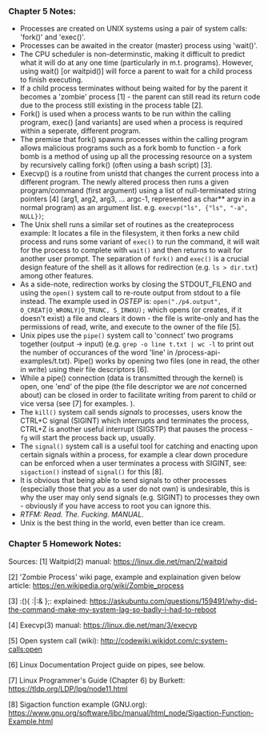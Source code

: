 ### Chapter 5 Notes:
* Processes are created on UNIX systems using a pair of system calls: 'fork()' and 'exec()'.
* Processes can be awaited in the creator (master) process using 'wait()'.
* The CPU scheduler is non-determinstic, making it difficult to predict what it will do at any one time (particularly in m.t. programs). However, using wait() [or waitpid()] will force a parent to wait for a child process to finish executing.
* If a child process terminates without being waited for by the parent it becomes a 'zombie' process [1] - the parent can still read its return code due to the process still existing in the process table [2].
* Fork() is used when a process wants to be run within the calling program, exec() [and variants] are used when a process is required within a seperate, different program.
* The premise that fork() spawns processes within the calling program allows malicious programs such as a fork bomb to function - a fork bomb is a method of using up all the processing resource on a system by recursively calling fork() (often using a bash script) [3].
* Execvp() is a routine from unistd that changes the current process into a different program. The newly altered process then runs a given program/command (first argument) using a list of null-terminated string pointers [4] (arg1, arg2, arg3, ... argc-1, represented as char** argv in a normal program) as an argument list.
e.g. `execvp("ls", {"ls", "-a", NULL})`;
* The Unix shell runs a similar set of routines as the createprocess example: It locates a file in the filesystem, it then forks a new child process and runs some variant of `exec()` to run the command, it will wait for the process to complete with `wait()` and then returns to wait for another user prompt. The separation of `fork()` and `exec()` is a crucial design feature of the shell as it allows for redirection (e.g. `ls > dir.txt`) among other features.
* As a side-note, redirection works by closing the STDOUT_FILENO and using the `open()` system call to re-route output from stdout to a file instead. The example used in _OSTEP_ is: `open("./p4.output", O_CREAT|O_WRONLY|O_TRUNC, S_IRWXU);` which opens (or creates, if it doesn't exist) a file and clears it down - the file is write-only and has the permissions of read, write, and execute to the owner of the file [5].
* Unix pipes use the `pipe()` system call to 'connect' two programs together (output -> input) (e.g. `grep -o line t.txt | wc -l` to print out the number of occurances of the word 'line' in /process-api-examples/t.txt). Pipe() works by opening two files (one in read, the other in write) using their file descriptors [6].
* While a pipe() connection (data is transmitted through the kernel) is open, one 'end' of the pipe (the file descriptor we are _not_ concerned about) can be closed in order to facilitate writing from parent to child or vice versa (see [7] for examples. ).
* The `kill()` system call sends _signals_ to processes, users know the CTRL+C signal (SIGINT) which interrupts and terminates the process, CTRL+Z is another useful interrupt (SIGSTP) that pauses the process - `fg` will start the process back up, usually.
* The `signal()` system call is a useful tool for catching and enacting upon certain signals within a process, for example a clear down procedure can be enforced when a user terminates a process with SIGINT, see: `sigaction()` instead of `signal()` for this [8].
* It is obvious that being able to send signals to other processes (especially those that _you_ as a user do not own) is undesirable, this is why the user may only send signals (e.g. SIGINT) to processes they own - obviously if you have access to root you can ignore this. 
* _RTFM: Read. The. Fucking. MANUAL._
* Unix is the best thing in the world, even better than ice cream.

### Chapter 5 Homework Notes:


Sources:
[1] Waitpid(2) manual: https://linux.die.net/man/2/waitpid

[2] 'Zombie Process' wiki page, example and explaination given below article: https://en.wikipedia.org/wiki/Zombie_process

[3] :(){ :|:& };: explained: https://askubuntu.com/questions/159491/why-did-the-command-make-my-system-lag-so-badly-i-had-to-reboot

[4] Execvp(3) manual: https://linux.die.net/man/3/execvp

[5] Open system call (wiki): http://codewiki.wikidot.com/c:system-calls:open

[6] Linux Documentation Project guide on pipes, see below.

[7] Linux Programmer's Guide (Chapter 6) by Burkett: https://tldp.org/LDP/lpg/node11.html

[8] Sigaction function example (GNU.org): https://www.gnu.org/software/libc/manual/html_node/Sigaction-Function-Example.html